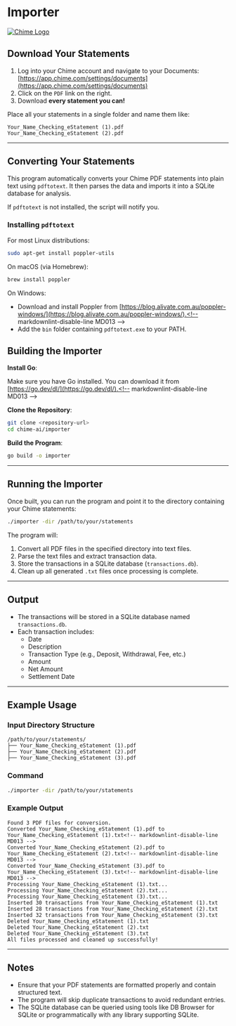 # Importer

[![Chime Logo](https://upload.wikimedia.org/wikipedia/commons/thumb/f/f6/Chime_company_logo.svg/2880px-Chime_company_logo.svg.png)](https://www.chime.com)

## Download Your Statements

1. Log into your Chime account and navigate to your Documents:
   [https://app.chime.com/settings/documents](https://app.chime.com/settings/documents)
2. Click on the `PDF` link on the right.
3. Download **every statement you can!**

Place all your statements in a single folder and name them like:

```text
Your_Name_Checking_eStatement (1).pdf
Your_Name_Checking_eStatement (2).pdf
```

---

## Converting Your Statements

This program automatically converts your Chime PDF statements into
plain text using `pdftotext`. It then parses the data and imports
it into a SQLite database for analysis.

If `pdftotext` is not installed, the script will notify you.

### Installing `pdftotext`

For most Linux distributions:

```bash
sudo apt-get install poppler-utils
```

On macOS (via Homebrew):

```bash
brew install poppler
```

On Windows:

- Download and install Poppler from [https://blog.alivate.com.au/poppler-windows/](https://blog.alivate.com.au/poppler-windows/).<!-- markdownlint-disable-line MD013 -->
- Add the `bin` folder containing `pdftotext.exe` to your PATH.

## Building the Importer

**Install Go**:

Make sure you have Go installed. You can download it from [https://go.dev/dl/](https://go.dev/dl/).<!-- markdownlint-disable-line MD013 -->

**Clone the Repository**:

```bash
git clone <repository-url>
cd chime-ai/importer
```

**Build the Program**:

```bash
go build -o importer
```

---

## Running the Importer

Once built, you can run the program and point it to the directory
containing your Chime statements:

```bash
./importer -dir /path/to/your/statements
```

The program will:

1. Convert all PDF files in the specified directory into text files.
2. Parse the text files and extract transaction data.
3. Store the transactions in a SQLite database (`transactions.db`).
4. Clean up all generated `.txt` files once processing is complete.

---

## Output

- The transactions will be stored in a SQLite database named
`transactions.db`.
- Each transaction includes:
  - Date
  - Description
  - Transaction Type (e.g., Deposit, Withdrawal, Fee, etc.)
  - Amount
  - Net Amount
  - Settlement Date

---

## Example Usage

### Input Directory Structure

```plaintext
/path/to/your/statements/
├── Your_Name_Checking_eStatement (1).pdf
├── Your_Name_Checking_eStatement (2).pdf
├── Your_Name_Checking_eStatement (3).pdf
```

### Command

```bash
./importer -dir /path/to/your/statements
```

### Example Output

```plaintext
Found 3 PDF files for conversion.
Converted Your_Name_Checking_eStatement (1).pdf to Your_Name_Checking_eStatement (1).txt<!-- markdownlint-disable-line MD013 -->
Converted Your_Name_Checking_eStatement (2).pdf to Your_Name_Checking_eStatement (2).txt<!-- markdownlint-disable-line MD013 -->
Converted Your_Name_Checking_eStatement (3).pdf to Your_Name_Checking_eStatement (3).txt<!-- markdownlint-disable-line MD013 -->
Processing Your_Name_Checking_eStatement (1).txt...
Processing Your_Name_Checking_eStatement (2).txt...
Processing Your_Name_Checking_eStatement (3).txt...
Inserted 30 transactions from Your_Name_Checking_eStatement (1).txt
Inserted 28 transactions from Your_Name_Checking_eStatement (2).txt
Inserted 32 transactions from Your_Name_Checking_eStatement (3).txt
Deleted Your_Name_Checking_eStatement (1).txt
Deleted Your_Name_Checking_eStatement (2).txt
Deleted Your_Name_Checking_eStatement (3).txt
All files processed and cleaned up successfully!
```

---

## Notes

- Ensure that your PDF statements are formatted properly and contain structured text.
- The program will skip duplicate transactions to avoid redundant entries.
- The SQLite database can be queried using tools like DB Browser for SQLite or
programmatically with any library supporting SQLite.

